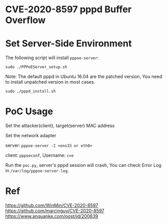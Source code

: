 # CVE-2020-8597 pppd Buffer Overflow

# Set Server-Side Environment

The following script will install `pppoe-server`:

```
sudo ./PPPoEServer_setup.sh
```

Note: The default pppd in Ubuntu 16.04 are the patched version, You need to install unpatched version in most cases.

```
sudo ./pppd_install.sh
```

# PoC Usage

Set the attacker(client), target(server) MAC address

Set the network adapter

server: `pppoe-server -I <ens33 or eth0>`

client: `pppoeconf`, Username: `cve`

Run the `poc.py`, server's pppd session will crash, You can check Error Log in `/var/log/pppoe-server-log`.

# Ref

https://github.com/WinMin/CVE-2020-8597
https://github.com/marcinguy/CVE-2020-8597
https://www.anquanke.com/post/id/200639
